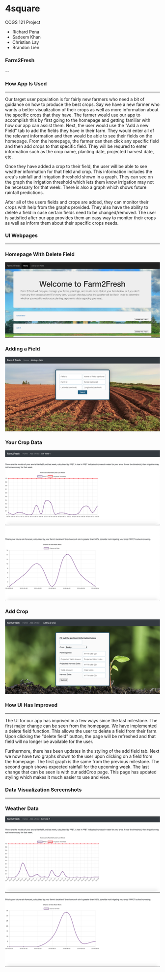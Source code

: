 # 4square
COGS 121 Project

* Richard Pena
* Sadeem Khan
* Christian Lay
* Brandon Lien

### Farm2Fresh
--

### How App Is Used
---

Our target user population is for fairly new farmers who need a bit of guidance on how to produce the best crops. Say we have a new farmer who wants a better visualization of their crops as well as more information about the specific crops that they have. The farmer would use our app to accomplish this by first going to the homepage and getting familiar with how our app can assist them. Next, the user would use the "Add a new Field" tab to add the fields they have in their farm. They would enter all of the relevant information and then would be able to see their fields on the homepage. From the homepage, the farmer can then click any specific field and then add crops to that specific field. They will be requred to enter information such as the crop name, planting date, projected harvest date, etc. 

Once they have added a crop to their field, the user will be able to see weather information for that field and crop. This information includes the area's rainfall and irrigation threshold shown in a graph. They can see on the graph the irrigation threshold which lets them know irrigation may not be necessary for that week. There is also a graph which shows future rainfall predictions. 

After all of the users fields and crops are added, they can monitor their crops with help from the graphs provided. They also have the ability to delete a field in case certain fields need to be changed/removed. The user is satisfied after our app provides them an easy way to monitor their crops as well as inform them about their specific crops needs. 

### UI Webpages
---

### Homepage With Delete Field
![HomepageDelete.jpeg](HomepageDelete.png)

### Adding a Field
![addField1.jpeg](addField1.png)

### Your Crop Data
![cropData1.jpeg](cropData1.png)
![cropData2.jpeg](cropData2.png)

### Add Crop
![addCrop1.jpeg](addCrop1.png) 

### How UI Has Improved
---

The UI for our app has imprived in a few ways since the last milestone. The first major change can be seen from the homepage. We have implemented a delete field function. This allows the user to delete a field from their farm. Upon clicking the "delete field" button, the page will be refreshed and that field will no longer be available for the user. 

Furthermore, there has been updates in the styling of the add field tab. Next we now have two graphs shown to the user upon clicking on a field from the homepage. The first graph is the same from the previous milestone. The second graph shows expected rainfall for the upcoming week. The last change that can be seen is with our addCrop page. This page has updated styling which makes it much easier to use and view.  


### Data Visualization Screenshots
---

### Weather Data
![weatherData1.jpeg](weatherData1.png)
![weatherData2.jpeg](weatherData2.png)


